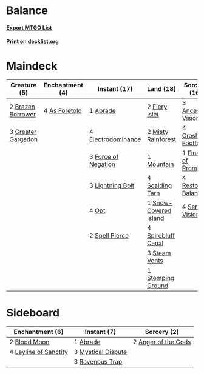 # Balance

#### [Export MTGO List](../collection/Balance/Balance.txt)
#### [Print on decklist.org](http://decklist.org/?deckmain=1%09Abrade%0A3%09Ancestral%20Vision%0A4%09As%20Foretold%0A2%09Brazen%20Borrower%0A4%09Crashing%20Footfalls%0A4%09Electrodominance%0A2%09Fiery%20Islet%0A1%09Finale%20of%20Promise%0A3%09Force%20of%20Negation%0A3%09Greater%20Gargadon%0A3%09Lightning%20Bolt%0A2%09Misty%20Rainforest%0A1%09Mountain%0A4%09Opt%0A4%09Restore%20Balance%0A4%09Scalding%20Tarn%0A4%09Serum%20Visions%0A1%09Snow-Covered%20Island%0A2%09Spell%20Pierce%0A4%09Spirebluff%20Canal%0A3%09Steam%20Vents%0A1%09Stomping%20Ground&deckside=1%09Abrade%0A2%09Anger%20of%20the%20Gods%0A2%09Blood%20Moon%0A4%09Leyline%20of%20Sanctity%0A3%09Mystical%20Dispute%0A3%09Ravenous%20Trap)
# Maindeck

|                                        Creature (5)                                         |                                    Enchantment (4)                                     |                                         Instant (17)                                         |                                           Land (18)                                            |                                         Sorcery (16)                                          |
|---------------------------------------------------------------------------------------------|----------------------------------------------------------------------------------------|----------------------------------------------------------------------------------------------|------------------------------------------------------------------------------------------------|-----------------------------------------------------------------------------------------------|
|2 [Brazen Borrower](http://gatherer.wizards.com/Pages/Card/Details.aspx?multiverseid=473001) |4 [As Foretold](http://gatherer.wizards.com/Pages/Card/Details.aspx?multiverseid=426744)|1 [Abrade](http://gatherer.wizards.com/Pages/Card/Details.aspx?multiverseid=430772)           |2 [Fiery Islet](http://gatherer.wizards.com/Pages/Card/Details.aspx?multiverseid=464187)        |3 [Ancestral Vision](http://gatherer.wizards.com/Pages/Card/Details.aspx?multiverseid=189244)  |
|3 [Greater Gargadon](http://gatherer.wizards.com/Pages/Card/Details.aspx?multiverseid=370560)|                                                                                        |4 [Electrodominance](http://gatherer.wizards.com/Pages/Card/Details.aspx?multiverseid=457243) |2 [Misty Rainforest](http://gatherer.wizards.com/Pages/Card/Details.aspx?multiverseid=405102)   |4 [Crashing Footfalls](http://gatherer.wizards.com/Pages/Card/Details.aspx?multiverseid=464109)|
|                                                                                             |                                                                                        |3 [Force of Negation](http://gatherer.wizards.com/Pages/Card/Details.aspx?multiverseid=464001)|1 [Mountain](http://gatherer.wizards.com/Pages/Card/Details.aspx?multiverseid=439859)           |1 [Finale of Promise](http://gatherer.wizards.com/Pages/Card/Details.aspx?multiverseid=461054) |
|                                                                                             |                                                                                        |3 [Lightning Bolt](http://gatherer.wizards.com/Pages/Card/Details.aspx?multiverseid=806)      |4 [Scalding Tarn](http://gatherer.wizards.com/Pages/Card/Details.aspx?multiverseid=405107)      |4 [Restore Balance](http://gatherer.wizards.com/Pages/Card/Details.aspx?multiverseid=113520)   |
|                                                                                             |                                                                                        |4 [Opt](http://gatherer.wizards.com/Pages/Card/Details.aspx?multiverseid=442948)              |1 [Snow-Covered Island](http://gatherer.wizards.com/Pages/Card/Details.aspx?multiverseid=121130)|4 [Serum Visions](http://gatherer.wizards.com/Pages/Card/Details.aspx?multiverseid=50145)      |
|                                                                                             |                                                                                        |2 [Spell Pierce](http://gatherer.wizards.com/Pages/Card/Details.aspx?multiverseid=425876)     |4 [Spirebluff Canal](http://gatherer.wizards.com/Pages/Card/Details.aspx?multiverseid=417822)   |                                                                                               |
|                                                                                             |                                                                                        |                                                                                              |3 [Steam Vents](http://gatherer.wizards.com/Pages/Card/Details.aspx?multiverseid=405109)        |                                                                                               |
|                                                                                             |                                                                                        |                                                                                              |1 [Stomping Ground](http://gatherer.wizards.com/Pages/Card/Details.aspx?multiverseid=405110)    |                                                                                               |


# Sideboard

|                                        Enchantment (6)                                         |                                         Instant (7)                                         |                                         Sorcery (2)                                          |
|------------------------------------------------------------------------------------------------|---------------------------------------------------------------------------------------------|----------------------------------------------------------------------------------------------|
|2 [Blood Moon](http://gatherer.wizards.com/Pages/Card/Details.aspx?multiverseid=45386)          |1 [Abrade](http://gatherer.wizards.com/Pages/Card/Details.aspx?multiverseid=430772)          |2 [Anger of the Gods](http://gatherer.wizards.com/Pages/Card/Details.aspx?multiverseid=438682)|
|4 [Leyline of Sanctity](http://gatherer.wizards.com/Pages/Card/Details.aspx?multiverseid=204993)|3 [Mystical Dispute](http://gatherer.wizards.com/Pages/Card/Details.aspx?multiverseid=473020)|                                                                                              |
|                                                                                                |3 [Ravenous Trap](http://gatherer.wizards.com/Pages/Card/Details.aspx?multiverseid=197537)   |                                                                                              |

